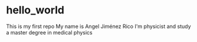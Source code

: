 # hello_world
This is my first repo
My name is Angel Jiménez Rico
I'm physicist and study a master degree in medical physics